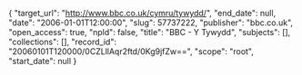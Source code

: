 {
  "target_url": "http://www.bbc.co.uk/cymru/tywydd/", 
  "end_date": null, 
  "date": "2006-01-01T12:00:00", 
  "slug": 57737222, 
  "publisher": "bbc.co.uk", 
  "open_access": true, 
  "npld": false, 
  "title": "BBC - Y Tywydd", 
  "subjects": [], 
  "collections": [], 
  "record_id": "20060101T120000/0CZLllAqr2ftd/0Kg9jfZw==", 
  "scope": "root", 
  "start_date": null
}

